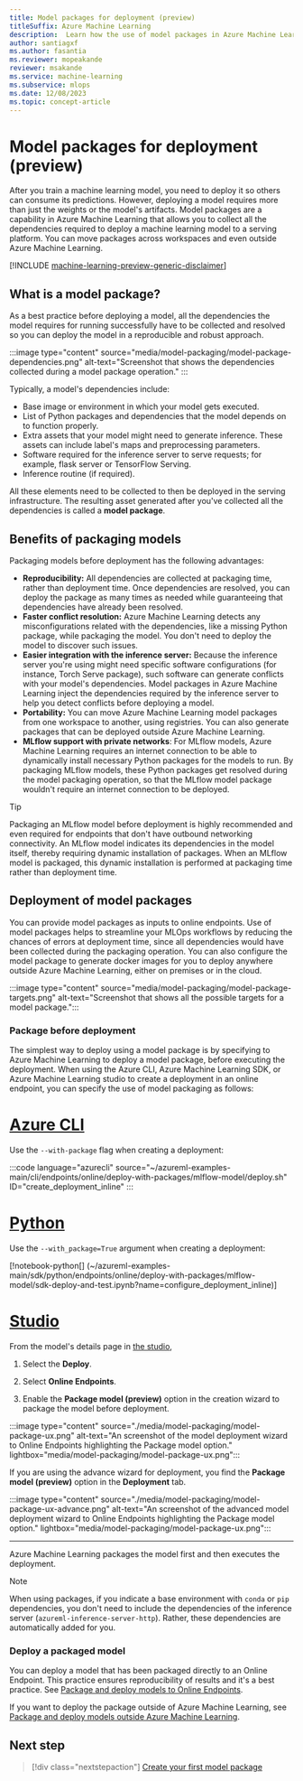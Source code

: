 ```yaml
---
title: Model packages for deployment (preview)
titleSuffix: Azure Machine Learning
description:  Learn how the use of model packages in Azure Machine Learning is useful for deploying models in a reliable and reproducible way.
author: santiagxf
ms.author: fasantia
ms.reviewer: mopeakande
reviewer: msakande
ms.service: machine-learning
ms.subservice: mlops
ms.date: 12/08/2023
ms.topic: concept-article
---
```


# Model packages for deployment (preview)

After you train a machine learning model, you need to deploy it so others can consume its predictions. However, deploying a model requires more than just the weights or the model's artifacts. Model packages are a capability in Azure Machine Learning that allows you to collect all the dependencies required to deploy a machine learning model to a serving platform. You can move packages across workspaces and even outside Azure Machine Learning.

[!INCLUDE [machine-learning-preview-generic-disclaimer](includes/machine-learning-preview-generic-disclaimer.md)]

## What is a model package?

As a best practice before deploying a model, all the dependencies the model requires for running successfully have to be collected and resolved so you can deploy the model in a reproducible and robust approach.

:::image type="content" source="media/model-packaging/model-package-dependencies.png" alt-text="Screenshot that shows the dependencies collected during a model package operation." :::

Typically, a model's dependencies include:

* Base image or environment in which your model gets executed.
* List of Python packages and dependencies that the model depends on to function properly.
* Extra assets that your model might need to generate inference. These assets can include label's maps and preprocessing parameters.
* Software required for the inference server to serve requests; for example, flask server or TensorFlow Serving.
* Inference routine (if required).

All these elements need to be collected to then be deployed in the serving infrastructure. The resulting asset generated after you've collected all the dependencies is called a **model package**.


## Benefits of packaging models

Packaging models before deployment has the following advantages:

* **Reproducibility:** All dependencies are collected at packaging time, rather than deployment time. Once dependencies are resolved, you can deploy the package as many times as needed while guaranteeing that dependencies have already been resolved.
* **Faster conflict resolution:** Azure Machine Learning detects any misconfigurations related with the dependencies, like a missing Python package, while packaging the model. You don't need to deploy the model to discover such issues.
* **Easier integration with the inference server:** Because the inference server you're using might need specific software configurations (for instance, Torch Serve package), such software can generate conflicts with your model's dependencies. Model packages in Azure Machine Learning inject the dependencies required by the inference server to help you detect conflicts before deploying a model.
* **Portability:** You can move Azure Machine Learning model packages from one workspace to another, using registries. You can also generate packages that can be deployed outside Azure Machine Learning.
* **MLflow support with private networks**: For MLflow models, Azure Machine Learning requires an internet connection to be able to dynamically install necessary Python packages for the models to run. By packaging MLflow models, these Python packages get resolved during the model packaging operation, so that the MLflow model package wouldn't require an internet connection to be deployed.

> [!TIP] 
> Packaging an MLflow model before deployment is highly recommended and even required for endpoints that don't have outbound networking connectivity. An MLflow model indicates its dependencies in the model itself, thereby requiring dynamic installation of packages. When an MLflow model is packaged, this dynamic installation is performed at packaging time rather than deployment time.

## Deployment of model packages

You can provide model packages as inputs to online endpoints. Use of model packages helps to streamline your MLOps workflows by reducing the chances of errors at deployment time, since all dependencies would have been collected during the packaging operation. You can also configure the model package to generate docker images for you to deploy anywhere outside Azure Machine Learning, either on premises or in the cloud.

:::image type="content" source="media/model-packaging/model-package-targets.png" alt-text="Screenshot that shows all the possible targets for a model package.":::

### Package before deployment

The simplest way to deploy using a model package is by specifying to Azure Machine Learning to deploy a model package, before executing the deployment. When using the Azure CLI, Azure Machine Learning SDK, or Azure Machine Learning studio to create a deployment in an online endpoint, you can specify the use of model packaging as follows:

# [Azure CLI](#tab/cli)

Use the `--with-package` flag when creating a deployment:

:::code language="azurecli" source="~/azureml-examples-main/cli/endpoints/online/deploy-with-packages/mlflow-model/deploy.sh" ID="create_deployment_inline" :::

# [Python](#tab/sdk)

Use the `--with_package=True` argument when creating a deployment:

[!notebook-python[] (~/azureml-examples-main/sdk/python/endpoints/online/deploy-with-packages/mlflow-model/sdk-deploy-and-test.ipynb?name=configure_deployment_inline)]

# [Studio](#tab/studio)

From the model's details page in [the studio](https://ml.azure.com),

1. Select the **Deploy**.

1. Select **Online Endpoints**. 

1. Enable the **Package model (preview)** option in the creation wizard to package the model before deployment.

:::image type="content" source="./media/model-packaging/model-package-ux.png" alt-text="An screenshot of the model deployment wizard to Online Endpoints highlighting the Package model option." lightbox="media/model-packaging/model-package-ux.png":::

If you are using the advance wizard for deployment, you find the **Package model (preview)** option in the **Deployment** tab.

:::image type="content" source="./media/model-packaging/model-package-ux-advance.png" alt-text="An screenshot of the advanced model deployment wizard to Online Endpoints highlighting the Package model option." lightbox="media/model-packaging/model-package-ux.png":::

---

Azure Machine Learning packages the model first and then executes the deployment.

> [!NOTE]
> When using packages, if you indicate a base environment with `conda` or `pip` dependencies, you don't need to include the dependencies of the inference server (`azureml-inference-server-http`). Rather, these dependencies are automatically added for you.

### Deploy a packaged model

You can deploy a model that has been packaged directly to an Online Endpoint. This practice ensures reproducibility of results and it's a best practice. See [Package and deploy models to Online Endpoints](how-to-package-models-moe.md).

If you want to deploy the package outside of Azure Machine Learning, see [Package and deploy models outside Azure Machine Learning](how-to-package-models-app-service.md).

## Next step

> [!div class="nextstepaction"]
> [Create your first model package](how-to-package-models.md)
